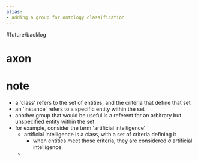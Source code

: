 ```yaml
---
alias:
- adding a group for ontology classification
---
```

#future/backlog 

# axon

# note
- a 'class' refers to the set of entities, and the criteria that define that set
- an 'instance' refers to a specific entity within the set
- another group that would be useful is a referent for an arbitrary but unspecified entity within the set
- for example, consider the term 'artificial intelligence'
	- artificial intelligence is a class, with a set of criteria defining it
		- when entities meet those criteria, they are considered *a* artificial intelligence
	- 